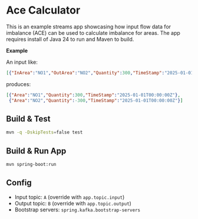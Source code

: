 # Ace Calculator

This is an example streams app showcasing how input flow data for imbalance (ACE) can be used to calculate imbalance for areas.
The app requires install of Java 24 to run and Maven to build.

**Example**

An input like:

```json
[{"InArea":"NO1","OutArea":"NO2","Quantity":300,"TimeStamp":"2025-01-01T00:00:00Z"}]
```

produces:

```json
[{"Area":"NO1","Quantity":300,"TimeStamp":"2025-01-01T00:00:00Z"},
 {"Area":"NO2","Quantity":-300,"TimeStamp":"2025-01-01T00:00:00Z"}]
```

## Build & Test

```bash
mvn -q -DskipTests=false test
```

## Build & Run App 

```bash
mvn spring-boot:run
```

## Config
- Input topic: `A` (override with `app.topic.input`)
- Output topic: `B` (override with `app.topic.output`)
- Bootstrap servers: `spring.kafka.bootstrap-servers`